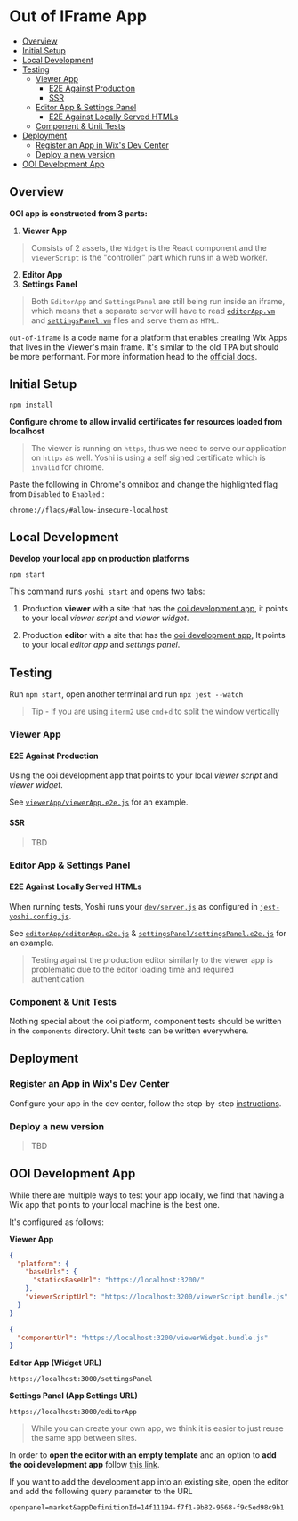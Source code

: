 # Out of IFrame App

- [Overview](#overview)
- [Initial Setup](#initial-setup)
- [Local Development](#local-development)
- [Testing](#testing)
  - [Viewer App](#viewer-app)
    - [E2E Against Production](#e2e-against-production)
    - [SSR](#ssr)
  - [Editor App & Settings Panel](#editor-app--settings-panel)
    - [E2E Against Locally Served HTMLs](#e2e-against-locally-served-htmls)
  - [Component & Unit Tests](#component--unit-tests)
- [Deployment](#deployment)
  - [Register an App in Wix's Dev Center](#register-an-app-in-wix-s-dev-center)
  - [Deploy a new version](#deploy-a-new-version)
- [OOI Development App](#ooi-development-app)

## Overview

**OOI app is constructed from 3 parts:**

1. **Viewer App**

> Consists of 2 assets, the `Widget` is the React component and the `viewerScript` is the "controller" part which runs in a web worker.

2. **Editor App**
3. **Settings Panel**

> Both `EditorApp` and `SettingsPanel` are still being run inside an iframe, which means that a separate server will have to read [`editorApp.vm`](./src/templates/editorApp.vm) and [`settingsPanel.vm`](./src/templates/editorApp.vm) files and serve them as `HTML`.

`out-of-iframe` is a code name for a platform that enables creating Wix Apps that lives in the Viewer's main frame. It's similar to the old TPA but should be more performant. For more information head to the [official docs](https://bo.wix.com/wix-docs/client/client-frameworks#out-of-iframe).

## Initial Setup

```
npm install
```

**Configure chrome to allow invalid certificates for resources loaded from localhost**

> The viewer is running on `https`, thus we need to serve our application on `https` as well. Yoshi is using a self signed certificate which is `invalid` for chrome.

Paste the following in Chrome's omnibox and change the highlighted flag from `Disabled` to `Enabled`.:

```
chrome://flags/#allow-insecure-localhost
```

## Local Development

**Develop your local app on production platforms**

```
npm start
```

This command runs `yoshi start` and opens two tabs:

1. Production **viewer** with a site that has the [ooi development app](#ooi-development-app), it points to your local _viewer script_ and _viewer widget_.

2. Production **editor** with a site that has the [ooi development app](#ooi-development-app), It points to your local _editor app_ and _settings panel_.

## Testing

Run `npm start`, open another terminal and run `npx jest --watch`

> Tip - If you are using `iterm2` use `cmd`+`d` to split the window vertically

### Viewer App

#### E2E Against Production

Using the ooi development app that points to your local _viewer script_ and _viewer widget_.

See [`viewerApp/viewerApp.e2e.js`](./src/viewerApp/viewerApp.e2e.js) for an example.

#### SSR

> TBD

### Editor App & Settings Panel

#### E2E Against Locally Served HTMLs

When running tests, Yoshi runs your [`dev/server.js`](./dev/server.js) as configured in [`jest-yoshi.config.js`](./jest-yoshi.config.js).

See [`editorApp/editorApp.e2e.js`](./src/editorApp/editorApp.e2e.js) & [`settingsPanel/settingsPanel.e2e.js`](./src/settingsPanel/settingsPanel.e2e.js) for an example.

> Testing against the production editor similarly to the viewer app is problematic due to the editor loading time and required authentication.

### Component & Unit Tests

Nothing special about the ooi platform, component tests should be written in the `components` directory. Unit tests can be written everywhere.

## Deployment

### Register an App in Wix's Dev Center

Configure your app in the dev center, follow the step-by-step [instructions](https://bo.wix.com/wix-docs/rest/client-frameworks#out-of-iframe).

### Deploy a new version

> TBD

## OOI Development App

While there are multiple ways to test your app locally, we find that having a Wix app that points to your local machine is the best one.

It's configured as follows:

**Viewer App**

```json
{
  "platform": {
    "baseUrls": {
      "staticsBaseUrl": "https://localhost:3200/"
    },
    "viewerScriptUrl": "https://localhost:3200/viewerScript.bundle.js"
  }
}
```

```json
{
  "componentUrl": "https://localhost:3200/viewerWidget.bundle.js"
}
```

**Editor App (Widget URL)**

```
https://localhost:3000/settingsPanel
```

**Settings Panel (App Settings URL)**

```
https://localhost:3000/editorApp
```

> While you can create your own app, we think it is easier to just reuse the same app between sites.

In order to **open the editor with an empty template** and an option to **add the ooi development app** follow [this link](https://editor.wix.com/html/editor/web/renderer/new?metaSiteId=a573279f-ae6f-46d1-8556-7c93ae9b2c84&siteId=cbf36d3a-49d0-41c2-9482-1bb58d5fdda3&openpanel=market&appDefinitionId=14f11194-f7f1-9b82-9568-f9c5ed98c9b1).

If you want to add the development app into an existing site, open the editor and add the following query parameter to the URL

```
openpanel=market&appDefinitionId=14f11194-f7f1-9b82-9568-f9c5ed98c9b1
```
